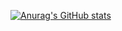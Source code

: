 
[![Anurag's GitHub stats](https://github-readme-stats.vercel.app/api?username=balcilar&theme=dark&show_icons=true&hide=prs,issues&count_private=true)](https://github.com/anuraghazra/github-readme-stats)

<!--
**balcilar/balcilar** is a ✨ _special_ ✨ repository because its `README.md` (this file) appears on your GitHub profile.

Here are some ideas to get you started:

- 🔭 I’m currently working on ...
- 🌱 I’m currently learning ...
- 👯 I’m looking to collaborate on ...
- 🤔 I’m looking for help with ...
- 💬 Ask me about ...
- 📫 How to reach me: ...
- 😄 Pronouns: ...
- ⚡ Fun fact: ...
-->
